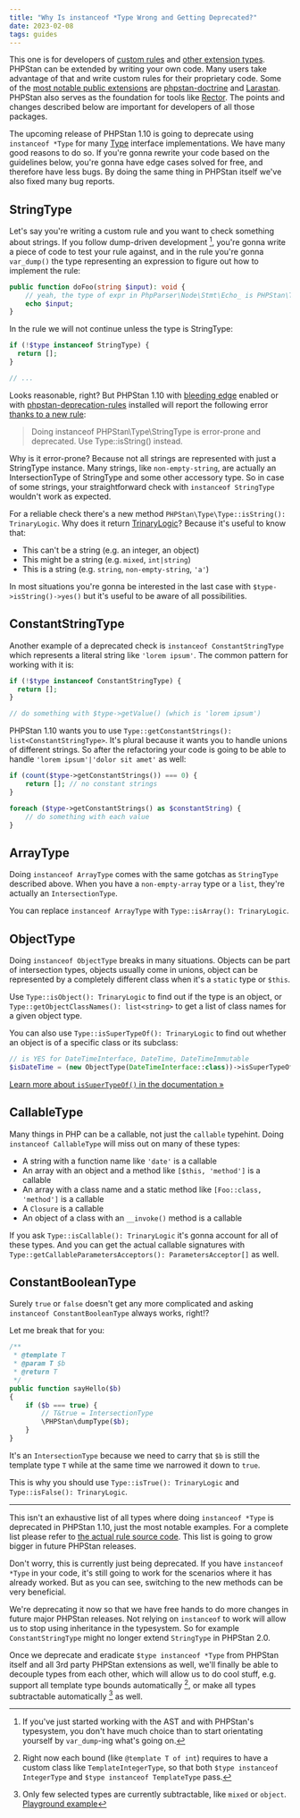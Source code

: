 ```yaml
---
title: "Why Is instanceof *Type Wrong and Getting Deprecated?"
date: 2023-02-08
tags: guides
---
```


This one is for developers of [custom rules](/developing-extensions/rules) and [other extension types](/developing-extensions/extension-types). PHPStan can be extended by writing your own code. Many users take advantage of that and write custom rules for their proprietary code. Some of the [most notable public extensions](/user-guide/extension-library) are [phpstan-doctrine](https://github.com/phpstan/phpstan-doctrine) and [Larastan](https://github.com/nunomaduro/larastan). PHPStan also serves as the foundation for tools like [Rector](https://github.com/rectorphp/rector). The points and changes described below are important for developers of all those packages.

The upcoming release of PHPStan 1.10 is going to deprecate using `instanceof *Type` for many [Type](/developing-extensions/type-system) interface implementations. We have many good reasons to do so. If you're gonna rewrite your code based on the guidelines below, you're gonna have edge cases solved for free, and therefore have less bugs. By doing the same thing in PHPStan itself we've also fixed many bug reports.


StringType
-------------------

Let's say you're writing a custom rule and you want to check something about strings. If you follow dump-driven development [^ddd], you're gonna write a piece of code to test your rule against, and in the rule you're gonna `var_dump()` the type representing an expression to figure out how to implement the rule:

[^ddd]: If you've just started working with the AST and with PHPStan's typesystem, you don't have much choice than to start orientating yourself by `var_dump`-ing what's going on.

```php
public function doFoo(string $input): void {
    // yeah, the type of expr in PhpParser\Node\Stmt\Echo_ is PHPStan\Type\StringType
    echo $input;
}
```

In the rule we will not continue unless the type is StringType:

```php
if (!$type instanceof StringType) {
  return [];
}

// ...
```

Looks reasonable, right? But PHPStan 1.10 with [bleeding edge](/blog/what-is-bleeding-edge) enabled or with [phpstan-deprecation-rules](https://github.com/phpstan/phpstan-deprecation-rules) installed will report the following error [thanks to a new rule](https://github.com/phpstan/phpstan-src/blob/1.10.x/src/Rules/Api/ApiInstanceofTypeRule.php):

> Doing instanceof PHPStan\Type\StringType is error-prone and deprecated. Use Type::isString() instead.

Why is it error-prone? Because not all strings are represented with just a StringType instance. Many strings, like `non-empty-string`, are actually an IntersectionType of StringType and some other accessory type. So in case of some strings, your straightforward check with `instanceof StringType` wouldn't work as expected.

For a reliable check there's a new method `PHPStan\Type\Type::isString(): TrinaryLogic`. Why does it return [TrinaryLogic](/developing-extensions/trinary-logic)? Because it's useful to know that:

* This can't be a string (e.g. an integer, an object)
* This might be a string (e.g. `mixed`, `int|string`)
* This is a string (e.g. `string`, `non-empty-string`, `'a'`)

In most situations you're gonna be interested in the last case with `$type->isString()->yes()` but it's useful to be aware of all possibilities.


ConstantStringType
------------------

Another example of a deprecated check is `instanceof ConstantStringType` which represents a literal string like `'lorem ipsum'`. The common pattern for working with it is:

```php
if (!$type instanceof ConstantStringType) {
  return [];
}

// do something with $type->getValue() (which is 'lorem ipsum')
```

PHPStan 1.10 wants you to use `Type::getConstantStrings(): list<ConstantStringType>`. It's plural because it wants you to handle unions of different strings. So after the refactoring your code is going to be able to handle `'lorem ipsum'|'dolor sit amet'` as well:

```php
if (count($type->getConstantStrings()) === 0) {
    return []; // no constant strings
}

foreach ($type->getConstantStrings() as $constantString) {
    // do something with each value
}
```


ArrayType
------------------

Doing `instanceof ArrayType` comes with the same gotchas as `StringType` described above. When you have a `non-empty-array` type or a `list`, they're actually an `IntersectionType`.

You can replace `instanceof ArrayType` with `Type::isArray(): TrinaryLogic`.


ObjectType
------------------

Doing `instanceof ObjectType` breaks in many situations. Objects can be part of intersection types, objects usually come in unions, object can be represented by a completely different class when it's a `static` type or `$this`.

Use `Type::isObject(): TrinaryLogic` to find out if the type is an object, or `Type::getObjectClassNames(): list<string>` to get a list of class names for a given object type.

You can also use `Type::isSuperTypeOf(): TrinaryLogic` to find out whether an object is of a specific class or its subclass:

```php
// is YES for DateTimeInterface, DateTime, DateTimeImmutable
$isDateTime = (new ObjectType(DateTimeInterface::class))->isSuperTypeOf($type);
```

[Learn more about `isSuperTypeOf()` in the documentation »](/developing-extensions/type-system#querying-a-specific-type)


CallableType
--------------------

Many things in PHP can be a callable, not just the `callable` typehint. Doing `instanceof CallableType` will miss out on many of these types:

* A string with a function name like `'date'` is a callable
* An array with an object and a method like `[$this, 'method']` is a callable
* An array with a class name and a static method like `[Foo::class, 'method']` is a callable
* A `Closure` is a callable
* An object of a class with an `__invoke()` method is a callable

If you ask `Type::isCallable(): TrinaryLogic` it's gonna account for all of these types. And you can get the actual callable signatures with `Type::getCallableParametersAcceptors(): ParametersAcceptor[]` as well.

ConstantBooleanType
--------------------

Surely `true` or `false` doesn't get any more complicated and asking `instanceof ConstantBooleanType` always works, right!?

Let me break that for you:

```php
/**
 * @template T
 * @param T $b
 * @return T
 */
public function sayHello($b)
{
    if ($b === true) {
        // T&true = IntersectionType
        \PHPStan\dumpType($b);
    }
}
```

It's an `IntersectionType` because we need to carry that `$b` is still the template type `T` while at the same time we narrowed it down to `true`.

This is why you should use `Type::isTrue(): TrinaryLogic` and `Type::isFalse(): TrinaryLogic`.

-----------------------------

This isn't an exhaustive list of all types where doing `instanceof *Type` is deprecated in PHPStan 1.10, just the most notable examples. For a complete list please refer to [the actual rule source code](https://github.com/phpstan/phpstan-src/blob/1.10.x/src/Rules/Api/ApiInstanceofTypeRule.php). This list is going to grow bigger in future PHPStan releases.

Don't worry, this is currently just being deprecated. If you have `instanceof *Type` in your code, it's still going to work for the scenarios where it has already worked. But as you can see, switching to the new methods can be very beneficial.

We're deprecating it now so that we have free hands to do more changes in future major PHPStan releases. Not relying on `instanceof` to work will allow us to stop using inheritance in the typesystem. So for example `ConstantStringType` might no longer extend `StringType` in PHPStan 2.0.

Once we deprecate and eradicate `$type instanceof *Type` from PHPStan itself and all 3rd party PHPStan extensions as well, we'll finally be able to decouple types from each other, which will allow us to do cool stuff, e.g. support all template type bounds automatically [^templateTypes], or make all types subtractable automatically [^subtractable] as well.

[^templateTypes]: Right now each bound (like `@template T of int`) requires to have a custom class like `TemplateIntegerType`, so that both `$type instanceof IntegerType` and `$type instanceof TemplateType` pass.

[^subtractable]: Only few selected types are currently subtractable, like `mixed` or `object`. [Playground example](https://phpstan.org/r/6a8c7fbb-9d55-41dd-8913-60ff3aa37f1f)
